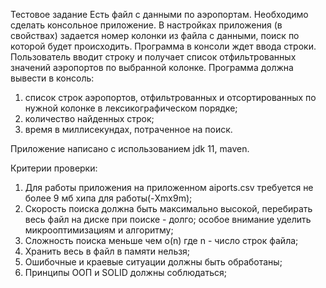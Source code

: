 Тестовое задание
Есть файл с данными по аэропортам. Необходимо сделать консольное приложение.
В настройках приложения (в свойствах) задается номер колонки из файла с данными, поиск
по которой будет происходить. Программа в консоли ждет ввода строки. Пользователь вводит
строку и получает список отфильтрованных значений аэропортов по выбранной колонке.
Программа должна вывести в консоль:
1. список строк аэропортов, отфильтрованных и отсортированных по нужной колонке в
лексикографическом порядке;
2. количество найденных строк;
3. время в миллисекундах, потраченное на поиск.

Приложение написано с использованием jdk 11, maven.

Критерии проверки:
1. Для работы приложения на приложенном aiports.csv требуется не более 9 мб хипа для
работы(-Xmx9m);
2. Скорость поиска должна быть максимально высокой, перебирать весь файл на диске
при поиске - долго; особое внимание уделить микрооптимизациям и алгоритму;
3. Сложность поиска меньше чем o(n) где n - число строк файла;
4. Хранить весь в файл в памяти нельзя;
5. Ошибочные и краевые ситуации должны быть обработаны;
6. Принципы ООП и SOLID должны соблюдаться;
